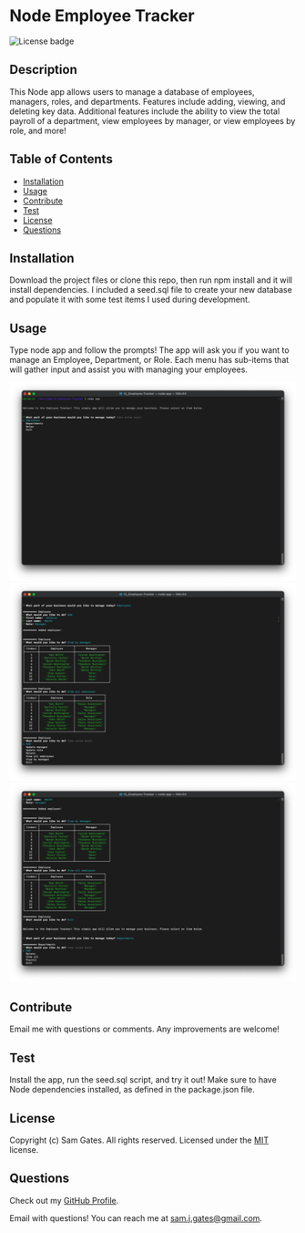 # Node Employee Tracker

![License badge](https://img.shields.io/badge/license-MIT-green)

## Description

This Node app allows users to manage a database of employees, managers, roles, and departments. Features include adding, viewing, and deleting key data. Additional features include the ability to view the total payroll of a department, view employees by manager, or view employees by role, and more!

## Table of Contents

- [Installation](#installation)
- [Usage](#usage)
- [Contribute](#contribute)
- [Test](#test)
- [License](#license)
- [Questions](#questions)

## Installation

Download the project files or clone this repo, then run npm install and it will install dependencies. I included a seed.sql file to create your new database and populate it with some test items I used during development.

## Usage

Type node app and follow the prompts! The app will ask you if you want to manage an Employee, Department, or Role. Each menu has sub-items that will gather input and assist you with managing your employees.

![Screenshot 1](assets/images/screen1.png)
![Screenshot 2](assets/images/screen2.png)
![Screenshot 3](assets/images/screen3.png)

## Contribute

Email me with questions or comments. Any improvements are welcome!

## Test

Install the app, run the seed.sql script, and try it out! Make sure to have Node dependencies installed, as defined in the package.json file.

## License

Copyright (c) Sam Gates. All rights reserved.
Licensed under the [MIT](https://opensource.org/licenses/MIT) license.

## Questions

Check out my [GitHub Profile](https://github.com/sg0703).

Email with questions! You can reach me at sam.j.gates@gmail.com.
